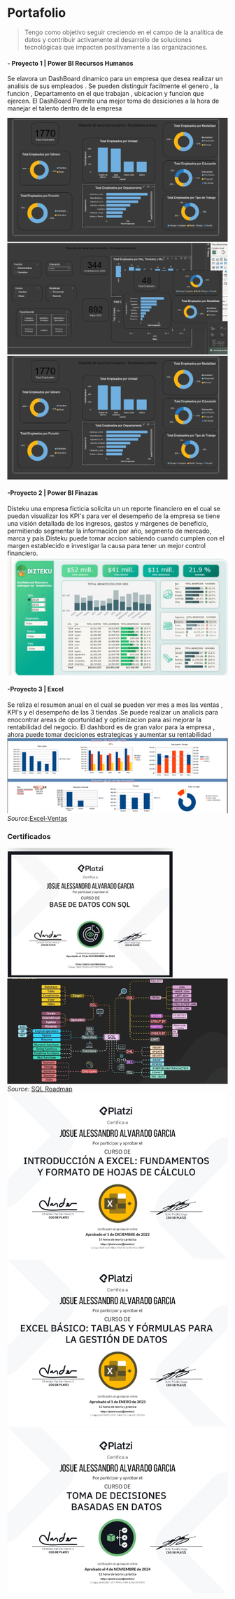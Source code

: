 # Portafolio
>Tengo como objetivo seguir creciendo en el campo de la analítica de datos y contribuir activamente al desarrollo de soluciones tecnológicas que impacten positivamente a las organizaciones.


#### - Proyecto 1 | Power BI Recursos Humanos
Se elavora un DashBoard dinamico para un empresa que desea realizar un analisis de sus empleados . Se pueden distinguir facilmente el genero , la funcion , Departamento en el que trabajan , ubicacion y funcion que ejercen. 
El DashBoard Permite una mejor toma de desiciones a la hora de manejar el talento dentro de la empresa

![Home-DashBoard](/img/Proyecto1.jpeg)
![Filtros](/img/Proyecto1.1.jpeg) ![Ventana-Apoyo](/img/Proyecto1.2.jpeg)

#### -Proyecto 2 | Power BI Finazas
Disteku una empresa ficticia solicita un un reporte financiero en el cual se puedan visualizar los KPI's para ver el desempeño de la empresa se tiene una visión detallada de los ingresos, gastos y márgenes de beneficio, permitiendo segmentar la información por año, segmento de mercado, marca y país.Disteku puede tomar accion sabiendo cuando cumplen con el margen establecido e investigar la causa para tener un mejor control financiero.
![Disteku](/img/Proyecto2.jpeg)
#### -Proyecto 3 | Excel 
Se reliza el resumen anual en el cual se pueden ver mes a mes las ventas , KPI's y el desempeño de las 3 tiendas .Se puede realizar un analicis para enocontrar areas de oportunidad y optimizacion para asi mejorar la rentabilidad del negocio.
El dashbord es de gran valor para la empresa , ahora puede tomar deciciones estrategicas y aumentar su rentabilidad
![Exel-DashBord](/img/ExcelProyecto3.png)
_Source:_[Excel-Ventas](/img/Resumen_ventas.xlsx)
### Certificados
![CertificadoBD](/img/CertificadoBD.jpeg)
![Conocimiento](/img/BDknoledge.jpeg)
_Source:_ [SQL Roadmap](https://www.youtube.com/watch?v=yMqldbY2AAg)
![IntroExcel](/img/CertificadoExcelIntro.png)
![ExcelBasic](/img/CertificadoEcxelBasic.png)
![DataDriven](/img/CertificadoDataDriven.png)

